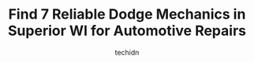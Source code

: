 ---
layout: ampstory
image: https://images.unsplash.com/photo-1639927664632-c080477d9fe5?ixlib=rb-4.0.3&ixid=MnwxMjA3fDB8MHxwaG90by1wYWdlfHx8fGVufDB8fHx8&auto=format&fit=crop&w=640&h=853&q=80
author: techidn
featured: false
description: Discover the 7 best Dodge Mechanic in Superior WI, USA and ensure your vehicle receives the highest quality of care. These trusted professionals are known for their skill, knowledge, and ded
title: Find 7 Reliable Dodge Mechanics in Superior WI for Automotive Repairs
cover:
   title: Find 7 Reliable Dodge Mechanics in Superior WI for Automotive Repairs
   subtitle: Rickpate
   background: https://images.unsplash.com/photo-1639927664632-c080477d9fe5?ixlib=rb-4.0.3&ixid=MnwxMjA3fDB8MHxwaG90by1wYWdlfHx8fGVufDB8fHx8&auto=format&fit=crop&w=640&h=853&q=80

pages: 
 - layout: thirds
   top: <h1>#1 Thatchers Tire Pros & Auto Center</h1>
   bottom: "<p>I took my jeep to Thatchers after my father in law referred me to them and I definitely do not regret it! They have wonderful customer service, can get you in quickly wit</p>"
   background: https://www.knot35.com/toplist/wp-content/uploads/2023/06/best-dodge-mechanic-1-in-superior-wi-1685840496.jpeg
   backgroundblur: true
 - layout: thirds
   top: <h1>#2 4th Street Auto Repair</h1>
   bottom: "<p>1118 E 4th St, Duluth, MN 55805, United States</p>"
   background: https://www.knot35.com/toplist/wp-content/uploads/2023/06/best-dodge-mechanic-2-in-superior-wi-1685840496.jpeg
   cta:
      link: https://www.knot35.com/toplist/find-7-reliable-dodge-mechanics-in-superior-wi-for-automotive-repairs/
      text: Find 7 Reliable Dodge Mechanics in Superior WI for Automotive Repairs
 - layout: thirds
   top: <h1>#3 Stadium Towing, LLC</h1>
   bottom: "<p>212 John Ave Suite A, Superior, WI 54880, United States</p>"
   background: https://www.knot35.com/toplist/wp-content/uploads/2023/06/best-dodge-mechanic-3-in-superior-wi-1685840497.jpeg
   cta:
      link: https://www.knot35.com/toplist/find-7-reliable-dodge-mechanics-in-superior-wi-for-automotive-repairs/
      text: Find 7 Reliable Dodge Mechanics in Superior WI for Automotive Repairs
 - layout: thirds
   top: <h1>#4 Tires Plus</h1>
   bottom: "<p>2419 Tower Ave, Superior, WI 54880, United States</p>"
   background: https://images.unsplash.com/photo-1632260260864-caf7fde5ec36?ixlib=rb-4.0.3&ixid=MnwxMjA3fDB8MHxwaG90by1wYWdlfHx8fGVufDB8fHx8&auto=format&fit=crop&w=640&h=853&q=80
   cta:
      link: https://www.knot35.com/toplist/find-7-reliable-dodge-mechanics-in-superior-wi-for-automotive-repairs/
      text: Find 7 Reliable Dodge Mechanics in Superior WI for Automotive Repairs
 - layout: thirds
   top: <h1>#5 Perfect Timing Auto Repair</h1>
   bottom: "<p>6920 Grand Ave, Duluth, MN 55807, United States</p>"
   background: https://images.unsplash.com/photo-1608501821300-4f99e58bba77?ixlib=rb-4.0.3&ixid=MnwxMjA3fDB8MHxwaG90by1wYWdlfHx8fGVufDB8fHx8&auto=format&fit=crop&w=640&h=853&q=80
   cta:
      link: https://www.knot35.com/toplist/find-7-reliable-dodge-mechanics-in-superior-wi-for-automotive-repairs/
      text: Find 7 Reliable Dodge Mechanics in Superior WI for Automotive Repairs
 - layout: thirds
   top: <h1>#6 Hammers Paintless Dent Repair</h1>
   bottom: "<p>2315 Central Ave Building 1, Superior, WI 54880, United States</p>"
   background: https://images.unsplash.com/photo-1618556658017-fd9c732d1360?ixlib=rb-4.0.3&ixid=MnwxMjA3fDB8MHxwaG90by1wYWdlfHx8fGVufDB8fHx8&auto=format&fit=crop&w=640&h=853&q=80
   cta:
      link: https://www.knot35.com/toplist/find-7-reliable-dodge-mechanics-in-superior-wi-for-automotive-repairs/
      text: Find 7 Reliable Dodge Mechanics in Superior WI for Automotive Repairs
 - layout: thirds
   top: <h1>#7 ProSource Auto Repair</h1>
   bottom: "<p>332 W 4th St, Duluth, MN 55806, United States</p>"
   background: https://images.unsplash.com/photo-1602536052359-ef94c21c5948?ixlib=rb-4.0.3&ixid=MnwxMjA3fDB8MHxwaG90by1wYWdlfHx8fGVufDB8fHx8&auto=format&fit=crop&w=640&h=853&q=80
   cta:
      link: https://www.knot35.com/toplist/find-7-reliable-dodge-mechanics-in-superior-wi-for-automotive-repairs/
      text: Find 7 Reliable Dodge Mechanics in Superior WI for Automotive Repairs
 - layout: thirds
   middle: Continue reading...
   background: https://images.unsplash.com/photo-1604871000636-074fa5117945?ixlib=rb-4.0.3&ixid=MnwxMjA3fDB8MHxwaG90by1wYWdlfHx8fGVufDB8fHx8&auto=format&fit=crop&w=640&h=853&q=80
   cta:
      link: https://www.knot35.com/toplist/find-7-reliable-dodge-mechanics-in-superior-wi-for-automotive-repairs/
      text: Find 7 Reliable Dodge Mechanics in Superior WI for Automotive Repairs
      
---